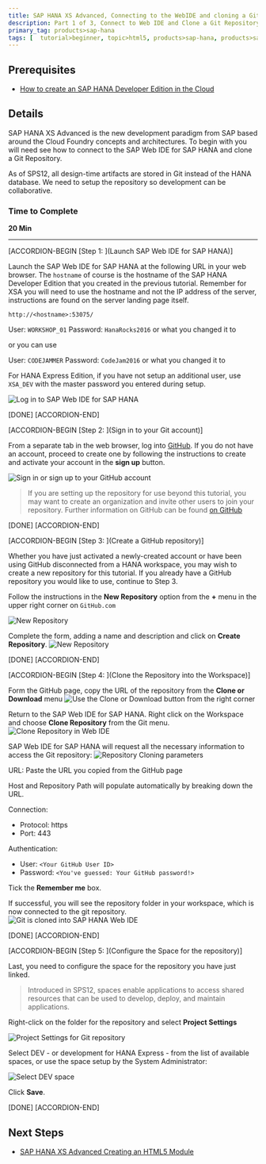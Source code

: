 ```yaml
---
title: SAP HANA XS Advanced, Connecting to the WebIDE and cloning a Git Repository to begin development
description: Part 1 of 3, Connect to Web IDE and Clone a Git Repository to begin development
primary_tag: products>sap-hana
tags: [  tutorial>beginner, topic>html5, products>sap-hana, products>sap-web-ide ]
---
```


## Prerequisites  
 - [How to create an SAP HANA Developer Edition in the Cloud](http://www.sap.com/developer/tutorials/hana-setup-cloud.html)

## Details
SAP HANA XS Advanced is the new development paradigm from SAP based around the Cloud Foundry concepts and architectures. To begin with you will need see how to connect to the SAP Web IDE for SAP HANA and clone a Git Repository.

As of SPS12, all design-time artifacts are stored in Git instead of the HANA database. We need to setup the repository so development can be collaborative.

### Time to Complete
**20 Min**

---

[ACCORDION-BEGIN [Step 1: ](Launch SAP Web IDE for SAP HANA)]

Launch the SAP Web IDE for SAP HANA at the following URL in your web browser. The `hostname` of course is the hostname of the SAP HANA Developer Edition that you created in the previous tutorial. Remember for XSA you will need to use the hostname and not the IP address of the server, instructions are found on the server landing page itself.

`http://<hostname>:53075/`

User: `WORKSHOP_01`
Password: `HanaRocks2016` or what you changed it to

or you can use

User: `CODEJAMMER`
Password: `CodeJam2016` or what you changed it to

For HANA Express Edition, if you have not setup an additional user, use `XSA_DEV` with the master password you entered during setup.

![Log in to SAP Web IDE for SAP HANA](1.png)

[DONE]
[ACCORDION-END]


[ACCORDION-BEGIN [Step 2: ](Sign in to your Git account)]

From a separate tab in the web browser, log into [GitHub](https://GitHub.com). If you do not have an account, proceed to create one by following the instructions to create and activate your account in the **sign up** button.

![Sign in or sign up to your GitHub account](1_git.png)

> If you are setting up the repository for use beyond this tutorial, you may want to create an organization and invite other users to join your repository. Further information on GitHub can be found [on GitHub](https://help.github.com/articles/creating-a-new-repository/)

[DONE]
[ACCORDION-END]

[ACCORDION-BEGIN [Step 3: ](Create a GitHub repository)]

Whether you have just activated a newly-created account or have been using GitHub disconnected from a HANA workspace, you may wish to create a new repository for this tutorial. If you already have a  GitHub repository you would like to use, continue to Step 3.

Follow the instructions in the **New Repository** option from the **+** menu in the upper right corner on `GitHub.com`

![New Repository](2.png)

Complete the form, adding a name and description and click on **Create Repository**.
![New Repository](3.png)

[DONE]
[ACCORDION-END]


[ACCORDION-BEGIN [Step 4: ](Clone the Repository into the Workspace)]

Form the GitHub page, copy the URL of the repository from the **Clone or Download** menu
![Use the Clone or Download button from the right corner](3_1.png)

Return to the SAP Web IDE for SAP HANA. Right click on the Workspace and choose **Clone Repository** from the Git menu.
![Clone Repository in Web IDE](4.png)

SAP Web IDE for SAP HANA will request all the necessary information to access the Git repository:
![Repository Cloning parameters](4_2.png)

URL: Paste the URL you copied from the GitHub page

Host and Repository Path will populate automatically by breaking down the URL.

Connection:
- Protocol: https
- Port: 443

Authentication:
- User:  `<Your GitHub User ID>`
- Password:  `<You've guessed: Your GitHub password!>`

Tick the **Remember me** box.

If successful, you will see the repository folder in your workspace, which is now connected to the git repository.
![Git is cloned into SAP HANA Web IDE](4_3.png)

[DONE]
[ACCORDION-END]

[ACCORDION-BEGIN [Step 5: ](Configure the Space for the repository)]

Last, you need to configure the space for the repository you have just linked.

>Introduced in SPS12, spaces enable applications to access shared resources that can be used to develop, deploy, and maintain applications.

Right-click on the folder for the repository and select **Project Settings**

![Project Settings for Git repository](5.png)

Select DEV - or development for HANA Express -  from the list of available spaces, or use the space setup by the System Administrator:

![Select DEV space](6.png)

Click **Save**.

[DONE]
[ACCORDION-END]


## Next Steps
 - [SAP HANA XS Advanced Creating an HTML5 Module](http://www.sap.com/developer/tutorials/xsa-html5-module.html)
